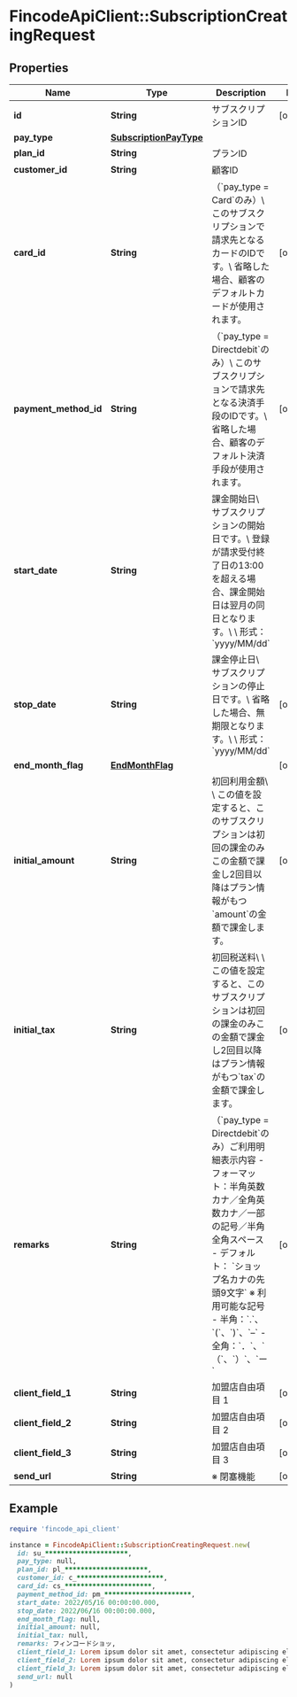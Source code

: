 # FincodeApiClient::SubscriptionCreatingRequest

## Properties

| Name | Type | Description | Notes |
| ---- | ---- | ----------- | ----- |
| **id** | **String** | サブスクリプションID  | [optional] |
| **pay_type** | [**SubscriptionPayType**](SubscriptionPayType.md) |  |  |
| **plan_id** | **String** | プランID  |  |
| **customer_id** | **String** | 顧客ID  |  |
| **card_id** | **String** | （&#x60;pay_type &#x3D; Card&#x60;のみ）\\ このサブスクリプションで請求先となるカードのIDです。\\ 省略した場合、顧客のデフォルトカードが使用されます。  | [optional] |
| **payment_method_id** | **String** | （&#x60;pay_type &#x3D; Directdebit&#x60;のみ）\\ このサブスクリプションで請求先となる決済手段のIDです。\\ 省略した場合、顧客のデフォルト決済手段が使用されます。  | [optional] |
| **start_date** | **String** | 課金開始日\\ サブスクリプションの開始日です。\\ 登録が請求受付終了日の13:00を超える場合、課金開始日は翌月の同日となります。\\ \\ 形式：&#x60;yyyy/MM/dd&#x60;  |  |
| **stop_date** | **String** | 課金停止日\\ サブスクリプションの停止日です。\\ 省略した場合、無期限となります。\\ \\ 形式：&#x60;yyyy/MM/dd&#x60;  | [optional] |
| **end_month_flag** | [**EndMonthFlag**](EndMonthFlag.md) |  | [optional] |
| **initial_amount** | **String** | 初回利用金額\\ \\ この値を設定すると、このサブスクリプションは初回の課金のみこの金額で課金し2回目以降はプラン情報がもつ&#x60;amount&#x60;の金額で課金します。  | [optional] |
| **initial_tax** | **String** | 初回税送料\\ \\ この値を設定すると、このサブスクリプションは初回の課金のみこの金額で課金し2回目以降はプラン情報がもつ&#x60;tax&#x60;の金額で課金します。  | [optional] |
| **remarks** | **String** | （&#x60;pay_type &#x3D; Directdebit&#x60;のみ）ご利用明細表示内容  - フォーマット：半角英数カナ／全角英数カナ／一部の記号／半角全角スペース - デフォルト： &#x60;ショップ名カナの先頭9文字&#x60;  ※ 利用可能な記号  - 半角：&#x60;.&#x60;、&#x60;(&#x60;、&#x60;)&#x60;、&#x60;–&#x60; - 全角：&#x60;．&#x60;、&#x60;（&#x60;、&#x60;）&#x60;、&#x60;ー&#x60;  | [optional] |
| **client_field_1** | **String** | 加盟店自由項目 1  | [optional] |
| **client_field_2** | **String** | 加盟店自由項目 2  | [optional] |
| **client_field_3** | **String** | 加盟店自由項目 3  | [optional] |
| **send_url** | **String** | ※ 閉塞機能  | [optional] |

## Example

```ruby
require 'fincode_api_client'

instance = FincodeApiClient::SubscriptionCreatingRequest.new(
  id: su_*********************,
  pay_type: null,
  plan_id: pl_*********************,
  customer_id: c_**********************,
  card_id: cs_**********************,
  payment_method_id: pm_**********************,
  start_date: 2022/05/16 00:00:00.000,
  stop_date: 2022/06/16 00:00:00.000,
  end_month_flag: null,
  initial_amount: null,
  initial_tax: null,
  remarks: フィンコードショッ,
  client_field_1: Lorem ipsum dolor sit amet, consectetur adipiscing elit, sed do eiusmod tempor incididunt ut labore,
  client_field_2: Lorem ipsum dolor sit amet, consectetur adipiscing elit, sed do eiusmod tempor incididunt ut labore,
  client_field_3: Lorem ipsum dolor sit amet, consectetur adipiscing elit, sed do eiusmod tempor incididunt ut labore,
  send_url: null
)
```

